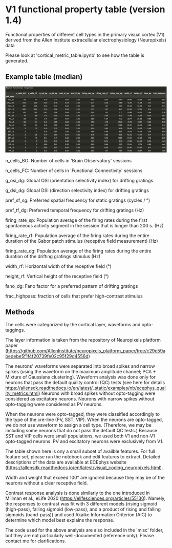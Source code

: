 # V1 functional property table (version 1.4)

Functional properties of different cell types in the primary visual cortex (V1) derived from the Allen Institute extracellular electrophysiology (Neuropixels) data

Please look at 'cortical_metric_table.ipynb' to see how the table is generated.

## Example table (median)

![median_table](median_table1.2.png)

n_cells_BO: Number of cells in 'Brain Observatory' sessions

n_cells_FC: Number of cells in 'Functional Connectivity' sessions

g_osi_dg: Global OSI (orientation selectivity index) for drifting gratings

g_dsi_dg: Global DSI (direction selectivity index) for drifting gratings

pref_sf_sg: Preferred spatial frequency for static gratings (cycles / °)

pref_tf_dg: Preferred temporal frequency for drifting gratings (Hz)

firing_rate_sp: Population average of the firing rates during the first spontaneous activity segment in the session that is longer than 200 s. (Hz)

firing_rate_rf: Population average of the firing rates during the entire duration of the Gabor patch stimulus (receptive field measurement) (Hz)

firing_rate_dg: Population average of the firing rates during the entire duration of the drifting gratings stimulus (Hz)

width_rf: Horizontal width of the receptive field (°)

height_rf: Vertical height of the receptive field (°)

fano_dg: Fano factor for a preferred pattern of drifting gratings

frac_highpass: fraction of cells that prefer high-contrast stimulus

## Methods

The cells were categorized by the cortical layer, waveforms and opto-taggings.

The layer information is taken from the repository of Neuropixels platform paper
(<https://github.com/AllenInstitute/neuropixels_platform_paper/tree/c29e59abedebe5f1f4f20739fe02c95f29d4556d>)

The neurons' waveforms were separated into broad spikes and narrow spikes (using
the waveform on the maximum amplitude channel; PCA + Mixture of Gaussians clustering).
Waveform analysis was done only for neurons that pass the default quality control (QC) tests (see here for details <https://allensdk.readthedocs.io/en/latest/_static/examples/nb/ecephys_quality_metrics.html>)
Neurons with broad spikes without opto-tagging were considered as excitatory neurons.
Neurons with narrow spikes without opto-tagging were considered as PV neurons.

When the neurons were opto-tagged, they were classified accordingly to the type of
the cre-line (PV, SST, VIP). When the neurons are opto-tagged, we do not use waveform to assign a cell type. (Therefore, we may be including some neurons that do not pass the default QC tests.)
Because SST and VIP cells were small populations, we used both V1 and non-V1 opto-tagged
neurons. PV and excitatory neurons were exclusively from V1.

The table shown here is ony a small subset of availble features. For full feature set,
please run the notebook and edit features to extract. Detailed descriptions of the data
are available at ECEphys website (<https://allensdk.readthedocs.io/en/latest/visual_coding_neuropixels.html>).

Width and weight that exceed 100° are ignored because they may be of the neurons
without a clear receptive field.

Contrast response analysis is done similarly to the one introduced in
Millman et al., eLife 2020 (<https://elifesciences.org/articles/55130>). Namely, the
responses to contrast was fit with 3 different models (rising sigmoid (high-pass),
falling sigmoid (low-pass), and a product of rising and falling sigmoids (band-pass)) and used
Akaike Information Criterion (AIC) to determine which model best explains the response.

The code used for the above analysis are also included in the 'misc' folder, but they are
not particularly well-documented (reference only). Please contact me for clarifications.
